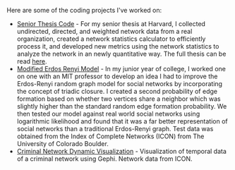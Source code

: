 Here are some of the coding projects I've worked on:

- [Senior Thesis Code](Thesis_Network_FinalCode.ipynb/) - For my senior thesis at Harvard, I collected undirected, directed, and weighted network data from a real organization, created a network statistics calculator to efficiently process it, and developed new metrics using the network statistics to analyze the network in an newly quantitative way. The full thesis can be read [here](https://docs.google.com/document/d/11TFFW09H3pMyNrFZEa4-ORIp7PtXoHreAtGVI-HHXyo/edit?usp=sharing). 
- [Modified Erdos Renyi Model](Luis_Network_Formation_Code_Test.ipynb/) - In my junior year of college, I worked one on one with an MIT professor to develop an idea I had to improve the Erdos-Renyi random graph model for social networks by incorporating the concept of triadic closure. I created a second probability of edge formation based on whether two vertices share a neighbor which was slightly higher than the standard random edge formation probability. We then tested our model against real world social networks using logarithmic likelihood and found that it was a far better representation of social networks than a traditional Erdos-Renyi graph. Test data was obtained from the Index of Complete Networks (ICON) from The University of Colorado Boulder. 
- [Criminal Network Dynamic Visualization](Caviar_Dynamic_Graph.gephi/) - Visualization of temporal data of a criminal network using Gephi. Network data from ICON.
